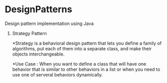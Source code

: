 # DesignPatterns
Design pattern implementation using Java

1) Strategy Pattern

    *Strategy is a behavioral design pattern that lets you define a family of algorithms, put
     each of them into a separate class, and make their objects interchangeable.
     
     *Use Case :
     When you want to define a class that will have one behavior that is similar to other behaviors in a list or when you need
     to use one of serveral behaviors dynamically.
    
      
